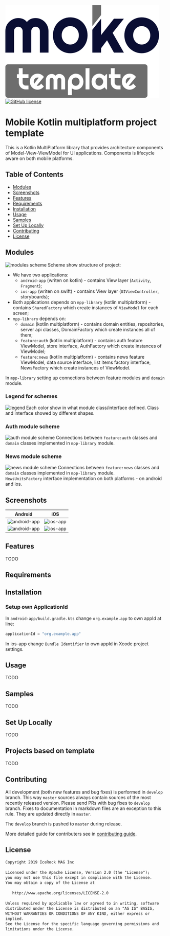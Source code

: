 ![moko-template](img/logo.png)  
[![GitHub license](https://img.shields.io/badge/license-Apache%20License%202.0-blue.svg?style=flat)](http://www.apache.org/licenses/LICENSE-2.0)

# Mobile Kotlin multiplatform project template
This is a Kotlin MultiPlatform library that provides architecture components of Model-View-ViewModel
 for UI applications. Components is lifecycle aware on both mobile platforms.  

## Table of Contents
- [Modules](#modules)
- [Screenshots](#screenshots)
- [Features](#features)
- [Requirements](#requirements)
- [Installation](#installation)
- [Usage](#usage)
- [Samples](#samples)
- [Set Up Locally](#setup-locally)
- [Contributing](#contributing)
- [License](#license)

## Modules
![modules scheme](https://user-images.githubusercontent.com/5010169/66910966-c7f47680-f039-11e9-8aa0-7485757cc39b.jpg)
Scheme show structure of project:  
- We have two applications:
  - `android-app` (writen on kotlin) - contains View layer (`Activity`, `Fragment`);
  - `ios-app` (writen on swift) - contains View layer (`UIViewController`, storyboards);
- Both applications depends on `mpp-library` (kotlin multiplatform) - contains `SharedFactory` which create instances of `ViewModel` for each screen;  
- `mpp-library` depends on:
  - `domain` (kotlin multiplatform) - contains domain entities, repositories, server api classes, DomainFactory which create instances all of them;
  - `feature:auth` (kotlin multiplatform) - contains auth feature ViewModel, store interface, AuthFactory which create instances of ViewModel;
  - `feature:news` (kotlin multiplatform) - contains news feature ViewModel, data source interface, list items factory interface, NewsFactory which create instances of ViewModel.

In `mpp-library` setting up connections between feature modules and `domain` module.

### Legend for schemes
![legend](https://user-images.githubusercontent.com/5010169/66910970-cd51c100-f039-11e9-9dfa-775a39b0d748.jpg)
Each color show in what module class/interface defined. Class and interface showed by different shapes.

### Auth module scheme
![auth module scheme](https://user-images.githubusercontent.com/5010169/66910971-cd51c100-f039-11e9-957a-7c2b500e74ef.jpg)
Connections between `feature:auth` classes and `domain` classes implemented in `mpp-library` module.

### News module scheme
![news module scheme](https://user-images.githubusercontent.com/5010169/66910972-cdea5780-f039-11e9-9268-15b768bf14c5.jpg)
Connections between `feature:news` classes and `domain` classes implemented in `mpp-library` module.  
`NewsUnitsFactory` interface implementation on both platforms - on android and ios.

## Screenshots
|Android|iOS|
|---|---|
|![android-app](https://user-images.githubusercontent.com/5010169/66911569-f9ba0d00-f03a-11e9-80b0-d4992bf61fbe.png)|![ios-app](https://user-images.githubusercontent.com/5010169/66911572-fa52a380-f03a-11e9-8425-19014e14c7b8.png)|
|![android-app](https://user-images.githubusercontent.com/5010169/66911571-fa52a380-f03a-11e9-9470-ea3dc05a6dff.png)|![ios-app](https://user-images.githubusercontent.com/5010169/66911574-fa52a380-f03a-11e9-9f67-a1a48865bf97.png)|

## Features
TODO

## Requirements

## Installation
### Setup own ApplicationId
In `android-app/build.gradle.kts` change `org.example.app` to own appId at line:
```kotlin
applicationId = "org.example.app"
```
In ios-app change `Bundle Identifier` to own appId in Xcode project settings.

## Usage
TODO

## Samples
TODO

## Set Up Locally 
TODO

## Projects based on template
TODO

## Contributing
All development (both new features and bug fixes) is performed in `develop` branch. This way `master` sources always contain sources of the most recently released version. Please send PRs with bug fixes to `develop` branch. Fixes to documentation in markdown files are an exception to this rule. They are updated directly in `master`.

The `develop` branch is pushed to `master` during release.

More detailed guide for contributers see in [contributing guide](CONTRIBUTING.md).

## License
        
    Copyright 2019 IceRock MAG Inc
    
    Licensed under the Apache License, Version 2.0 (the "License");
    you may not use this file except in compliance with the License.
    You may obtain a copy of the License at
    
       http://www.apache.org/licenses/LICENSE-2.0
    
    Unless required by applicable law or agreed to in writing, software
    distributed under the License is distributed on an "AS IS" BASIS,
    WITHOUT WARRANTIES OR CONDITIONS OF ANY KIND, either express or implied.
    See the License for the specific language governing permissions and
    limitations under the License.
